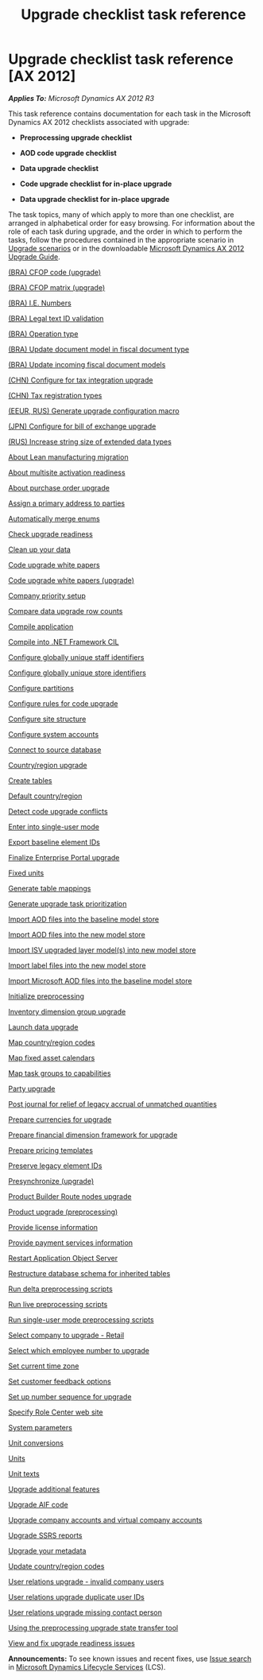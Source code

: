 ﻿---
title: Upgrade checklist task reference
TOCTitle: Upgrade checklist task reference
ms:assetid: 79dc2fcf-70a8-4a81-842a-d825e9c4cc7c
ms:mtpsurl: https://technet.microsoft.com/en-us/library/Dn198670(v=AX.60)
ms:contentKeyID: 53874069
ms.date: 04/30/2014
mtps_version: v=AX.60
---

# Upgrade checklist task reference [AX 2012]


_**Applies To:** Microsoft Dynamics AX 2012 R3_

This task reference contains documentation for each task in the Microsoft Dynamics AX 2012 checklists associated with upgrade:

  - **Preprocessing upgrade checklist**

  - **AOD code upgrade checklist**

  - **Data upgrade checklist**

  - **Code upgrade checklist for in-place upgrade**

  - **Data upgrade checklist for in-place upgrade**

The task topics, many of which apply to more than one checklist, are arranged in alphabetical order for easy browsing. For information about the role of each task during upgrade, and the order in which to perform the tasks, follow the procedures contained in the appropriate scenario in [Upgrade scenarios](upgrade-scenarios.md) or in the downloadable [Microsoft Dynamics AX 2012 Upgrade Guide](http://go.microsoft.com/fwlink/?linkid=221465).

[(BRA) CFOP code (upgrade)](bra-cfop-code-upgrade.md)

[(BRA) CFOP matrix (upgrade)](bra-cfop-matrix-upgrade.md)

[(BRA) I.E. Numbers](bra-i-e-numbers.md)

[(BRA) Legal text ID validation](bra-legal-text-id-validation.md)

[(BRA) Operation type](bra-operation-type.md)

[(BRA) Update document model in fiscal document type](bra-update-document-model-in-fiscal-document-type.md)

[(BRA) Update incoming fiscal document models](bra-update-incoming-fiscal-document-models.md)

[(CHN) Configure for tax integration upgrade](chn-configure-for-tax-integration-upgrade.md)

[(CHN) Tax registration types](chn-tax-registration-types.md)

[(EEUR, RUS) Generate upgrade configuration macro](eeur-rus-generate-upgrade-configuration-macro.md)

[(JPN) Configure for bill of exchange upgrade](jpn-configure-for-bill-of-exchange-upgrade.md)

[(RUS) Increase string size of extended data types](rus-increase-string-size-of-extended-data-types.md)

[About Lean manufacturing migration](about-lean-manufacturing-migration.md)

[About multisite activation readiness](about-multisite-activation-readiness.md)

[About purchase order upgrade](about-purchase-order-upgrade.md)

[Assign a primary address to parties](assign-a-primary-address-to-parties.md)

[Automatically merge enums](automatically-merge-enums.md)

[Check upgrade readiness](check-upgrade-readiness.md)

[Clean up your data](clean-up-your-data.md)

[Code upgrade white papers](code-upgrade-white-papers.md)

[Code upgrade white papers (upgrade)](code-upgrade-white-papers-upgrade.md)

[Company priority setup](company-priority-setup.md)

[Compare data upgrade row counts](compare-data-upgrade-row-counts.md)

[Compile application](compile-application.md)

[Compile into .NET Framework CIL](compile-into-net-framework-cil.md)

[Configure globally unique staff identifiers](configure-globally-unique-staff-identifiers.md)

[Configure globally unique store identifiers](configure-globally-unique-store-identifiers.md)

[Configure partitions](configure-partitions.md)

[Configure rules for code upgrade](configure-rules-for-code-upgrade.md)

[Configure site structure](configure-site-structure.md)

[Configure system accounts](configure-system-accounts.md)

[Connect to source database](connect-to-source-database.md)

[Country/region upgrade](country-region-upgrade.md)

[Create tables](create-tables.md)

[Default country/region](default-country-region.md)

[Detect code upgrade conflicts](detect-code-upgrade-conflicts.md)

[Enter into single-user mode](enter-into-single-user-mode.md)

[Export baseline element IDs](export-baseline-element-ids.md)

[Finalize Enterprise Portal upgrade](finalize-enterprise-portal-upgrade.md)

[Fixed units](fixed-units.md)

[Generate table mappings](generate-table-mappings.md)

[Generate upgrade task prioritization](generate-upgrade-task-prioritization.md)

[Import AOD files into the baseline model store](import-aod-files-into-the-baseline-model-store.md)

[Import AOD files into the new model store](import-aod-files-into-the-new-model-store.md)

[Import ISV upgraded layer model(s) into new model store](import-isv-upgraded-layer-model-s-into-new-model-store.md)

[Import label files into the new model store](import-label-files-into-the-new-model-store.md)

[Import Microsoft AOD files into the baseline model store](import-microsoft-aod-files-into-the-baseline-model-store.md)

[Initialize preprocessing](initialize-preprocessing.md)

[Inventory dimension group upgrade](inventory-dimension-group-upgrade.md)

[Launch data upgrade](launch-data-upgrade.md)

[Map country/region codes](map-country-region-codes.md)

[Map fixed asset calendars](map-fixed-asset-calendars.md)

[Map task groups to capabilities](map-task-groups-to-capabilities.md)

[Party upgrade](party-upgrade.md)

[Post journal for relief of legacy accrual of unmatched quantities](post-journal-for-relief-of-legacy-accrual-of-unmatched-quantities.md)

[Prepare currencies for upgrade](prepare-currencies-for-upgrade.md)

[Prepare financial dimension framework for upgrade](prepare-financial-dimension-framework-for-upgrade.md)

[Prepare pricing templates](prepare-pricing-templates.md)

[Preserve legacy element IDs](preserve-legacy-element-ids.md)

[Presynchronize (upgrade)](presynchronize-upgrade.md)

[Product Builder Route nodes upgrade](product-builder-route-nodes-upgrade.md)

[Product upgrade (preprocessing)](product-upgrade-preprocessing.md)

[Provide license information](provide-license-information.md)

[Provide payment services information](provide-payment-services-information.md)

[Restart Application Object Server](restart-application-object-server.md)

[Restructure database schema for inherited tables](restructure-database-schema-for-inherited-tables.md)

[Run delta preprocessing scripts](run-delta-preprocessing-scripts.md)

[Run live preprocessing scripts](run-live-preprocessing-scripts.md)

[Run single-user mode preprocessing scripts](run-single-user-mode-preprocessing-scripts.md)

[Select company to upgrade - Retail](select-company-to-upgrade-retail.md)

[Select which employee number to upgrade](select-which-employee-number-to-upgrade.md)

[Set current time zone](set-current-time-zone.md)

[Set customer feedback options](set-customer-feedback-options.md)

[Set up number sequence for upgrade](set-up-number-sequence-for-upgrade.md)

[Specify Role Center web site](specify-role-center-web-site.md)

[System parameters](system-parameters.md)

[Unit conversions](unit-conversions.md)

[Units](units.md)

[Unit texts](unit-texts.md)

[Upgrade additional features](upgrade-additional-features.md)

[Upgrade AIF code](upgrade-aif-code.md)

[Upgrade company accounts and virtual company accounts](upgrade-company-accounts-and-virtual-company-accounts.md)

[Upgrade SSRS reports](upgrade-ssrs-reports.md)

[Upgrade your metadata](upgrade-your-metadata.md)

[Update country/region codes](update-country-region-codes.md)

[User relations upgrade - invalid company users](user-relations-upgrade-invalid-company-users.md)

[User relations upgrade duplicate user IDs](user-relations-upgrade-duplicate-user-ids.md)

[User relations upgrade missing contact person](user-relations-upgrade-missing-contact-person.md)

[Using the preprocessing upgrade state transfer tool](using-the-preprocessing-upgrade-state-transfer-tool.md)

[View and fix upgrade readiness issues](view-and-fix-upgrade-readiness-issues.md)

  
**Announcements:** To see known issues and recent fixes, use [Issue search](http://go.microsoft.com/fwlink/?linkid=389258) in [Microsoft Dynamics Lifecycle Services](http://go.microsoft.com/fwlink/?linkid=306505) (LCS).

